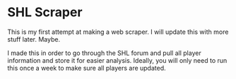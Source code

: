 # SHL Scraper
This is my first attempt at making a web scraper. I will update this with more stuff later. Maybe.

I made this in order to go through the SHL forum and pull all player information and store it for easier analysis. Ideally, you will only need to run this once a week to make sure all players are updated. 

